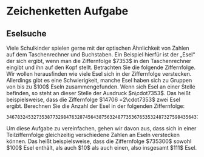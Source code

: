 <h1>Zeichenketten Aufgabe</h1>
<h2>Eselsuche</h2>
<p>Viele Schulkinder spielen gerne mit der optischen Ähnlichkeit von Zahlen auf dem Taschenrechner und Buchstaben. Ein Beispiel hierfür ist der „Esel“ der sich ergibt, wenn man die Ziffernfolge $7353$ in den Taschenrechner eingibt und ihn auf den Kopf stellt. Betrachten Sie die folgende Ziffernfolge. Wir wollen herausfinden wie viele Esel sich in der Ziffernfolge verstecken. Allerdings gibt es eine Schwierigkeit, manche Esel haben sich zu Gruppen von bis zu $100$ Eseln zusammengefunden. Wenn sich
Esel an einer Stelle befinden, so steht an dieser Stelle der Ausdruck $n\cdot7353$. Das heißt beispielsweise, dass die Ziffernfolge $14706 =2\cdot7353$ zwei Esel ergibt. Berechnen Sie die Anzahl der Esel in der folgenden Ziffernfolge:</p>

```
34678324532735387732984763287456438756324877353676535324873275984356437645324632098574307353985643576367655234987327432487536765632457353632874632532743248732985643763215432649832456437653287473249217403254863254452198746236532432950321463297453294703246328745329750326532
```

<p>Um diese Aufgabe zu vereinfachen, gehen wir davon aus, dass sich in einer Teilziffernfolge gleichzeitig verschiedene Zahlen an Eseln verstecken können. Das heißt beispielsweise, dass die Ziffernfolge $735300$ sowohl $100$ Esel enthält, als auch $10$ als auch einen, also insgesamt $111$ Esel.</p>
